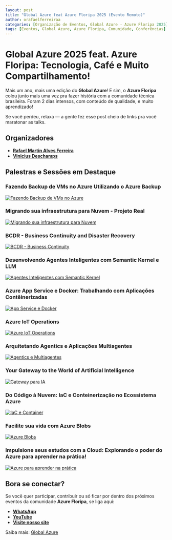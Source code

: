 ```yaml
---
layout: post
title: "Global Azure feat Azure Floripa 2025 (Evento Remoto)"
author: orafaelferreiraa
categories: [Organização de Eventos, Global Azure - Azure Floripa 2025]
tags: [Eventos, Global Azure, Azure Floripa, Comunidade, Conferências]
---
```


# Global Azure 2025 feat. Azure Floripa: Tecnologia, Café e Muito Compartilhamento!

Mais um ano, mais uma edição do **Global Azure**! E sim, o **Azure Floripa** colou junto mais uma vez pra fazer história com a comunidade técnica brasileira. Foram 2 dias intensos, com conteúdo de qualidade, e muito aprendizado!

Se você perdeu, relaxa — a gente fez esse post cheio de links pra você maratonar as talks.

## Organizadores

- **[Rafael Martin Alves Ferreira](https://www.linkedin.com/in/orafaelferreiraa/)**
- **[Vinicius Deschamps](https://www.linkedin.com/in/viniciusdeschamps/)**

## Palestras e Sessões em Destaque

### Fazendo Backup de VMs no Azure Utilizando o Azure Backup
[![Fazendo Backup de VMs no Azure](https://img.youtube.com/vi/fWaowwBWUwU/0.jpg)](https://www.youtube.com/watch?v=fWaowwBWUwU)

### Migrando sua infraestrutura para Nuvem - Projeto Real
[![Migrando sua infraestrutura para Nuvem](https://img.youtube.com/vi/gP4tWge98to/0.jpg)](https://www.youtube.com/watch?v=gP4tWge98to)

### BCDR - Business Continuity and Disaster Recovery
[![BCDR - Business Continuity](https://img.youtube.com/vi/uHe08MPkJG4/0.jpg)](https://www.youtube.com/watch?v=uHe08MPkJG4)

### Desenvolvendo Agentes Inteligentes com Semantic Kernel e LLM
[![Agentes Inteligentes com Semantic Kernel](https://img.youtube.com/vi/1F6sn6Q4vEc/0.jpg)](https://www.youtube.com/watch?v=1F6sn6Q4vEc)

### Azure App Service e Docker: Trabalhando com Aplicações Contêinerizadas
[![App Service e Docker](https://img.youtube.com/vi/g5dusKDV3Ig/0.jpg)](https://www.youtube.com/watch?v=g5dusKDV3Ig)

### Azure IoT Operations
[![Azure IoT Operations](https://img.youtube.com/vi/4FqXwTd-hNg/0.jpg)](https://www.youtube.com/watch?v=4FqXwTd-hNg)

### Arquitetando Agentics e Aplicações Multiagentes
[![Agentics e Multiagentes](https://img.youtube.com/vi/6-PuO2A9NmA/0.jpg)](https://www.youtube.com/watch?v=6-PuO2A9NmA)

### Your Gateway to the World of Artificial Intelligence
[![Gateway para IA](https://img.youtube.com/vi/Gx8viB0t6wU/0.jpg)](https://www.youtube.com/watch?v=Gx8viB0t6wU)

### Do Código à Nuvem: IaC e Conteinerização no Ecossistema Azure
[![IaC e Container](https://img.youtube.com/vi/8aG6Q-4DKjI/0.jpg)](https://www.youtube.com/watch?v=8aG6Q-4DKjI)

### Facilite sua vida com Azure Blobs
[![Azure Blobs](https://img.youtube.com/vi/3PygDrlNdEM/0.jpg)](https://www.youtube.com/watch?v=3PygDrlNdEM)

### Impulsione seus estudos com a Cloud: Explorando o poder do Azure para aprender na prática!
[![Azure para aprender na prática](https://img.youtube.com/vi/9sH15kycARo/0.jpg)](https://www.youtube.com/watch?v=9sH15kycARo)


## Bora se conectar?

Se você quer participar, contribuir ou só ficar por dentro dos próximos eventos da comunidade **Azure Floripa**, se liga aqui:

- **[WhatsApp](https://chat.whatsapp.com/HSpFnNyo9ZLD4RJrvEcrrl)**
- **[YouTube](https://lnkd.in/dtX9uKEk)**
- **[Visite nosso site](https://lnkd.in/d8vBRFpm)**

Saiba mais: [Global Azure](https://globalazure.net/)
